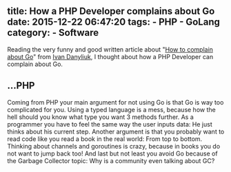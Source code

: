 title: How a PHP Developer complains about Go
date: 2015-12-22 06:47:20
tags:
    - PHP
    - GoLang
category:
    - Software
---

Reading the very funny and good written article about "[How to complain about Go](https://medium.com/@divan/how-to-complain-about-go-349013e06d24#.29luhvrlr)" from [Ivan Danyliuk](https://divan.github.io/), I thought about how a PHP Developer can complain about Go.

## ...PHP
Coming from PHP your main argument for not using Go is that Go is way too complicated for you. Using a typed language is a mess, because how the hell should you know what type you want 3 methods further. As a programmer you have to feel the same way the user inputs data: He just thinks about his current step.
Another argument is that you probably want to read code like you read a book in the real world: From top to bottom. Thinking about channels and goroutines is crazy, because in books you do not want to jump back too!
And last but not least you avoid Go because of the Garbage Collector topic: Why is a community even talking about GC?
